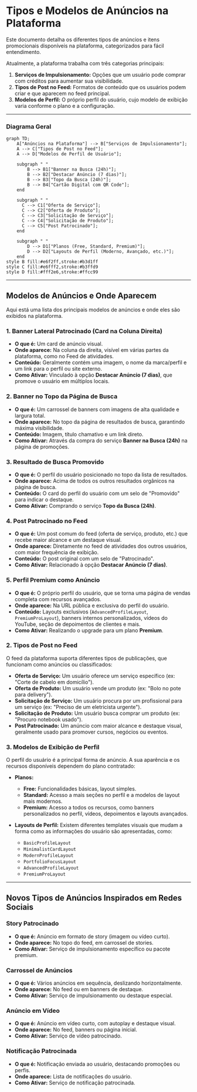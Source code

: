 # Tipos e Modelos de Anúncios na Plataforma

Este documento detalha os diferentes tipos de anúncios e itens promocionais disponíveis na plataforma, categorizados para fácil entendimento.

Atualmente, a plataforma trabalha com três categorias principais:

1.  **Serviços de Impulsionamento:** Opções que um usuário pode comprar com créditos para aumentar sua visibilidade.
2.  **Tipos de Post no Feed:** Formatos de conteúdo que os usuários podem criar e que aparecem no feed principal.
3.  **Modelos de Perfil:** O próprio perfil do usuário, cujo modelo de exibição varia conforme o plano e a configuração.

---

### Diagrama Geral

```mermaid
graph TD;
    A["Anúncios na Plataforma"] --> B["Serviços de Impulsionamento"];
    A --> C["Tipos de Post no Feed"];
    A --> D["Modelos de Perfil de Usuário"];

    subgraph " "
        B --> B1["Banner na Busca (24h)"];
        B --> B2["Destacar Anúncio (7 dias)"];
        B --> B3["Topo da Busca (24h)"];
        B --> B4["Cartão Digital com QR Code"];
    end

    subgraph " "
      C --> C1["Oferta de Serviço"];
      C --> C2["Oferta de Produto"];
      C --> C3["Solicitação de Serviço"];
      C --> C4["Solicitação de Produto"];
      C --> C5["Post Patrocinado"];
    end

    subgraph " "
        D --> D1["Planos (Free, Standard, Premium)"];
        D --> D2["Layouts de Perfil (Moderno, Avançado, etc.)"];
    end
style B fill:#e6f2ff,stroke:#b3d1ff
style C fill:#e6fff2,stroke:#b3ffd9
style D fill:#fff2e6,stroke:#ffcc99
```

---

## Modelos de Anúncios e Onde Aparecem

Aqui está uma lista dos principais modelos de anúncios e onde eles são exibidos na plataforma.

### 1. Banner Lateral Patrocinado (Card na Coluna Direita)
-   **O que é:** Um card de anúncio visual.
-   **Onde aparece:** Na coluna da direita, visível em várias partes da plataforma, como no Feed de atividades.
-   **Conteúdo:** Geralmente contém uma imagem, o nome da marca/perfil e um link para o perfil ou site externo.
-   **Como Ativar:** Vinculado à opção **Destacar Anúncio (7 dias)**, que promove o usuário em múltiplos locais.

### 2. Banner no Topo da Página de Busca
-   **O que é:** Um carrossel de banners com imagens de alta qualidade e largura total.
-   **Onde aparece:** No topo da página de resultados de busca, garantindo máxima visibilidade.
-   **Conteúdo:** Imagem, título chamativo e um link direto.
-   **Como Ativar:** Através da compra do serviço **Banner na Busca (24h)** na página de promoções.

### 3. Resultado de Busca Promovido
-   **O que é:** O perfil do usuário posicionado no topo da lista de resultados.
-   **Onde aparece:** Acima de todos os outros resultados orgânicos na página de busca.
-   **Conteúdo:** O card do perfil do usuário com um selo de "Promovido" para indicar o destaque.
-   **Como Ativar:** Comprando o serviço **Topo da Busca (24h)**.

### 4. Post Patrocinado no Feed
-   **O que é:** Um post comum do feed (oferta de serviço, produto, etc.) que recebe maior alcance e um destaque visual.
-   **Onde aparece:** Diretamente no feed de atividades dos outros usuários, com maior frequência de exibição.
-   **Conteúdo:** O post original com um selo de "Patrocinado".
-   **Como Ativar:** Relacionado à opção **Destacar Anúncio (7 dias)**.

### 5. Perfil Premium como Anúncio
-   **O que é:** O próprio perfil do usuário, que se torna uma página de vendas completa com recursos avançados.
-   **Onde aparece:** Na URL pública e exclusiva do perfil do usuário.
-   **Conteúdo:** Layouts exclusivos (`AdvancedProfileLayout`, `PremiumProLayout`), banners internos personalizados, vídeos do YouTube, seção de depoimentos de clientes e mais.
-   **Como Ativar:** Realizando o upgrade para um plano **Premium**.

### 2. Tipos de Post no Feed

O feed da plataforma suporta diferentes tipos de publicações, que funcionam como anúncios ou classificados:

-   **Oferta de Serviço:** Um usuário oferece um serviço específico (ex: "Corte de cabelo em domicílio").
-   **Oferta de Produto:** Um usuário vende um produto (ex: "Bolo no pote para delivery").
-   **Solicitação de Serviço:** Um usuário procura por um profissional para um serviço (ex: "Preciso de um eletricista urgente").
-   **Solicitação de Produto:** Um usuário busca comprar um produto (ex: "Procuro notebook usado").
-   **Post Patrocinado:** Um anúncio com maior alcance e destaque visual, geralmente usado para promover cursos, negócios ou eventos.

### 3. Modelos de Exibição de Perfil

O perfil do usuário é a principal forma de anúncio. A sua aparência e os recursos disponíveis dependem do plano contratado:

-   **Planos:**
    -   **Free:** Funcionalidades básicas, layout simples.
    -   **Standard:** Acesso a mais seções no perfil e a modelos de layout mais modernos.
    -   **Premium:** Acesso a todos os recursos, como banners personalizados no perfil, vídeos, depoimentos e layouts avançados.

-   **Layouts de Perfil:** Existem diferentes templates visuais que mudam a forma como as informações do usuário são apresentadas, como:
    -   `BasicProfileLayout`
    -   `MinimalistCardLayout`
    -   `ModernProfileLayout`
    -   `PortfolioFocusLayout`
    -   `AdvancedProfileLayout`
    -   `PremiumProLayout`

---

## Novos Tipos de Anúncios Inspirados em Redes Sociais

### Story Patrocinado
- **O que é:** Anúncio em formato de story (imagem ou vídeo curto).
- **Onde aparece:** No topo do feed, em carrossel de stories.
- **Como Ativar:** Serviço de impulsionamento específico ou pacote premium.

### Carrossel de Anúncios
- **O que é:** Vários anúncios em sequência, deslizando horizontalmente.
- **Onde aparece:** No feed ou em banners de destaque.
- **Como Ativar:** Serviço de impulsionamento ou destaque especial.

### Anúncio em Vídeo
- **O que é:** Anúncio em vídeo curto, com autoplay e destaque visual.
- **Onde aparece:** No feed, banners ou página inicial.
- **Como Ativar:** Serviço de vídeo patrocinado.

### Notificação Patrocinada
- **O que é:** Notificação enviada ao usuário, destacando promoções ou perfis.
- **Onde aparece:** Lista de notificações do usuário.
- **Como Ativar:** Serviço de notificação patrocinada. 